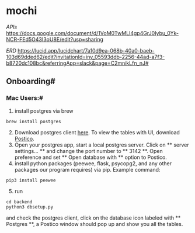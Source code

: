 # mochi
*APIs* https://docs.google.com/document/d/1VoM0TwMLl4gp4GrJ0Iybu_0Yk-NCR-FEd5O43I3oU8E/edit?usp=sharing

*ERD* https://lucid.app/lucidchart/7a10d9ea-068b-40a0-baeb-103d69dded62/edit?invitationId=inv_05593ddb-2256-44ad-a7f3-b8720dc108bc&referringApp=slack&page=C2mnikLfn_nJ#

## Onboarding#
### Mac Users:#
1. install postgres via brew
```
brew install postgres
```
2. Download postgres client [here](https://postgresapp.com/). To view the tables with UI, download [Postico](https://eggerapps.at/postico/).
3. Open your postgres app, start a local postgres server. Click on ** server settings... ** and change the port number to ** 3142 **. Open preference and set ** Open database with ** option to Postico.
4. install python packages (peewee, flask, psycopg2, and any other packages our program requires) via pip.
Example command:

```
pip3 install peewee
```
5. run
```
cd backend
python3 dbsetup.py
```
and check the postgres client, click on the database icon labeled with ** Postgres **, a Postico window should pop up and show you all the tables.